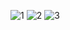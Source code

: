 ![1](https://github.com/gurmindersingh5/resume/assets/123150161/f53ca350-8fa4-4c17-9ad5-8ebaea74e68f)
![2](https://github.com/gurmindersingh5/resume/assets/123150161/b531ab25-5080-4c70-9d89-8234fbeca684)
![3](https://github.com/gurmindersingh5/resume/assets/123150161/21c5035b-f746-479d-a3a9-aa08b878f88e)
